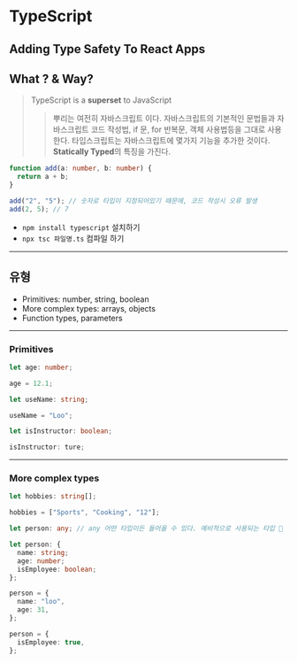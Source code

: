 # TypeScript

## Adding Type Safety To React Apps

## What ? & Way?

> TypeScript is a **superset** to JavaScript
>
> > 뿌리는 여전히 자바스크립트 이다.
> > 자바스크립트의 기본적인 문법들과 자바스크립트 코드 작성법, if 문, for 반복문, 객체 사용법등을 그대로 사용한다.
> > 타입스크립트는 자바스크립트에 몇가지 기능을 추가한 것이다.
> > **Statically Typed**의 특징을 가진다.

```ts
function add(a: number, b: number) {
  return a + b;
}

add("2", "5"); // 숫자로 타입이 지정되어있기 때문에, 코드 작성시 오류 발생
add(2, 5); // 7
```

- `npm install typescript` 설치하기
- `npx tsc 파일명.ts` 컴파일 하기

---

## 유형

- Primitives: number, string, boolean
- More complex types: arrays, objects
- Function types, parameters

---

### Primitives

```ts
let age: number;

age = 12.1;

let useName: string;

useName = "Loo";

let isInstructor: boolean;

isInstructor: ture;
```

---

### More complex types

```ts
let hobbies: string[];

hobbies = ["Sports", "Cooking", "12"];

let person: any; // any 어떤 타입이든 들어올 수 있다. 예비적으로 사용되는 타입 💩

let person: {
  name: string;
  age: number;
  isEmployee: boolean;
};

person = {
  name: "loo",
  age: 31,
};

person = {
  isEmployee: true,
};
```
